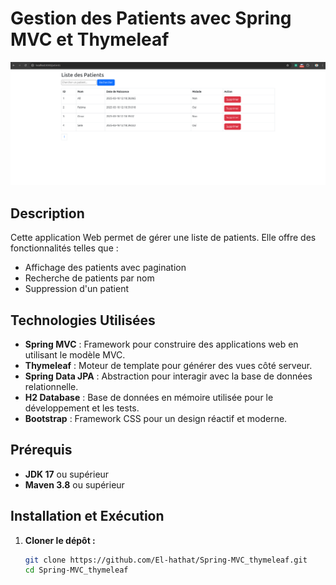 # Gestion des Patients avec Spring MVC et Thymeleaf

![Démonstration de l'application](img.png)

## Description

Cette application Web permet de gérer une liste de patients. Elle offre des fonctionnalités telles que :

- Affichage des patients avec pagination
- Recherche de patients par nom
- Suppression d'un patient

## Technologies Utilisées

- **Spring MVC** : Framework pour construire des applications web en utilisant le modèle MVC.
- **Thymeleaf** : Moteur de template pour générer des vues côté serveur.
- **Spring Data JPA** : Abstraction pour interagir avec la base de données relationnelle.
- **H2 Database** : Base de données en mémoire utilisée pour le développement et les tests.
- **Bootstrap** : Framework CSS pour un design réactif et moderne.

## Prérequis

- **JDK 17** ou supérieur
- **Maven 3.8** ou supérieur

## Installation et Exécution

1. **Cloner le dépôt :**

   ```bash
   git clone https://github.com/El-hathat/Spring-MVC_thymeleaf.git
   cd Spring-MVC_thymeleaf
